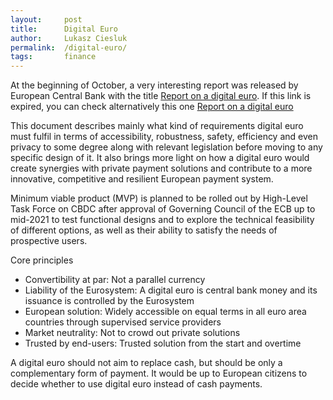 ```yaml
---
layout:     post
title:      Digital Euro
author:		Lukasz Ciesluk
permalink:  /digital-euro/
tags:		finance
---
```


At the beginning of October, a very interesting report was released by European Central Bank with the title [Report on a digital euro](https://www.ecb.europa.eu/pub/pdf/other/Report_on_a_digital_euro~4d7268b458.en.pdf). If this link is expired, you can check alternatively this one [Report on a digital euro](/assets/DigitalEuro/Digital_Euro.pdf)

This document describes mainly what kind of requirements digital euro must fulfil in terms of accessibility, robustness, safety, efficiency and even privacy to some degree along with relevant legislation before moving to any specific design of it. It also brings more light on how a digital euro would create synergies with private payment solutions and contribute to a more innovative, competitive and resilient European payment system. 

Minimum viable product (MVP) is planned to be rolled out by High-Level Task Force on CBDC after approval of Governing Council of the ECB up to mid-2021 to test functional designs and to explore the technical feasibility of different options, as well as their ability to satisfy the needs of prospective users.


Core principles
- Convertibility at par: Not a parallel currency
- Liability of the Eurosystem: A digital euro is central bank money and its issuance is controlled by the Eurosystem 
- European solution: Widely accessible on equal terms in all euro area countries through supervised service providers
- Market neutrality: Not to crowd out private solutions
- Trusted by end-users: Trusted solution from the start and overtime


A digital euro should not aim to replace cash, but should be only a complementary form of payment. It would be up to European citizens to decide whether to use digital euro instead of cash payments.